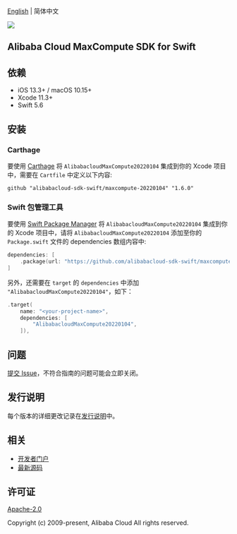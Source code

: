 [English](README.md) | 简体中文

![](https://aliyunsdk-pages.alicdn.com/icons/AlibabaCloud.svg)

## Alibaba Cloud MaxCompute SDK for Swift

## 依赖

- iOS 13.3+ / macOS 10.15+
- Xcode 11.3+
- Swift 5.6

## 安装

### Carthage

要使用 [Carthage](https://github.com/Carthage/Carthage) 将 `AlibabacloudMaxCompute20220104` 集成到你的 Xcode 项目中，需要在 `Cartfile` 中定义以下内容:

```ogdl
github "alibabacloud-sdk-swift/maxcompute-20220104" "1.6.0"
```

### Swift 包管理工具

要使用 [Swift Package Manager](https://swift.org/package-manager/) 将 `AlibabacloudMaxCompute20220104` 集成到你的 Xcode 项目中，请将 `AlibabacloudMaxCompute20220104` 添加至你的 `Package.swift` 文件的 dependencies 数组内容中:

```swift
dependencies: [
    .package(url: "https://github.com/alibabacloud-sdk-swift/maxcompute-20220104.git", from: "1.6.0")
]
```

另外，还需要在 `target` 的 `dependencies` 中添加 `"AlibabacloudMaxCompute20220104"`，如下：

```swift
.target(
    name: "<your-project-name>",
    dependencies: [
        "AlibabacloudMaxCompute20220104",
    ]),
```

## 问题

[提交 Issue](https://github.com/alibabacloud-sdk-swift/maxcompute-20220104/issues/new)，不符合指南的问题可能会立即关闭。

## 发行说明

每个版本的详细更改记录在[发行说明](./ChangeLog.txt)中。

## 相关

* [开发者门户](https://next.api.aliyun.com/home)
* [最新源码](https://github.com/alibabacloud-sdk-swift/maxcompute-20220104)

## 许可证

[Apache-2.0](http://www.apache.org/licenses/LICENSE-2.0)

Copyright (c) 2009-present, Alibaba Cloud All rights reserved.
